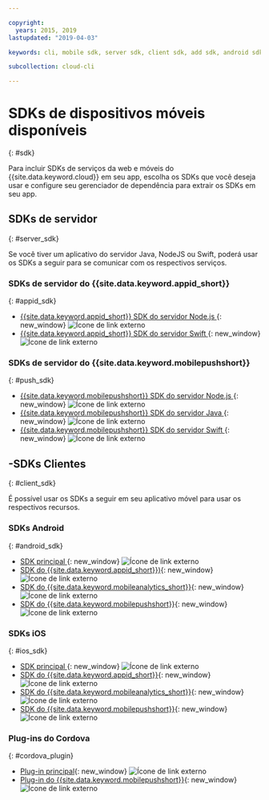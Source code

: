 ```yaml
---

copyright:
  years: 2015, 2019
lastupdated: "2019-04-03"

keywords: cli, mobile sdk, server sdk, client sdk, add sdk, android sdk, cordova

subcollection: cloud-cli

---
```


# SDKs de dispositivos móveis disponíveis
{: #sdk}

Para incluir SDKs de serviços da web e móveis do {{site.data.keyword.cloud}} em seu app, escolha os SDKs que você deseja usar e configure seu gerenciador de dependência para extrair os SDKs em seu app.

## SDKs de servidor
{: #server_sdk}

Se você tiver um aplicativo do servidor Java, NodeJS ou Swift, poderá usar os SDKs a seguir para se comunicar com os respectivos serviços.

### SDKs de servidor do {{site.data.keyword.appid_short}}
{: #appid_sdk}

- [{{site.data.keyword.appid_short}} SDK do servidor Node.js ](https://github.com/ibm-cloud-security/appid-serversdk-nodejs){: new_window} ![Ícone de link externo](../../icons/launch-glyph.svg "Ícone de link externo")
- [{{site.data.keyword.appid_short}} SDK do servidor Swift ](https://github.com/ibm-cloud-security/appid-serversdk-swift){: new_window} ![Ícone de link externo](../icons/launch-glyph.svg "Ícone de link externo")

### SDKs de servidor do {{site.data.keyword.mobilepushshort}}
{: #push_sdk}

- [{{site.data.keyword.mobilepushshort}} SDK do servidor Node.js ](https://github.com/ibm-bluemix-mobile-services/bms-pushnotifications-serversdk-nodejs){: new_window} ![Ícone de link externo](../../icons/launch-glyph.svg "Ícone de link externo")
- [{{site.data.keyword.mobilepushshort}} SDK do servidor Java ](https://github.com/ibm-bluemix-mobile-services/bms-pushnotifications-serversdk-java){: new_window} ![Ícone de link externo](../../icons/launch-glyph.svg "Ícone de link externo")
- [{{site.data.keyword.mobilepushshort}} SDK do servidor Swift ](https://github.com/ibm-bluemix-mobile-services/bms-pushnotifications-serversdk-swift){: new_window} ![Ícone de link externo](../../icons/launch-glyph.svg "Ícone de link externo")

## -SDKs Clientes
{: #client_sdk}

É possível usar os SDKs a seguir em seu aplicativo móvel para usar os respectivos recursos.

### SDKs Android
{: #android_sdk}

- [SDK principal ](https://github.com/ibm-bluemix-mobile-services/bms-clientsdk-android-core){: new_window} ![Ícone de link externo](../../icons/launch-glyph.svg "Ícone de link externo")
- [SDK do {{site.data.keyword.appid_short}})](https://github.com/ibm-cloud-security/appid-clientsdk-android){: new_window} ![Ícone de link externo](../../icons/launch-glyph.svg "Ícone de link externo")
- [SDK do {{site.data.keyword.mobileanalytics_short}}](https://github.com/ibm-bluemix-mobile-services/bms-clientsdk-android-analytics){: new_window} ![Ícone de link externo](../../icons/launch-glyph.svg "Ícone de link externo")
- [SDK do {{site.data.keyword.mobilepushshort}}](https://github.com/ibm-bluemix-mobile-services/bms-clientsdk-android-push){: new_window} ![Ícone de link externo](../../icons/launch-glyph.svg "Ícone de link externo")

### SDKs iOS
{: #ios_sdk}

- [SDK principal ](https://github.com/ibm-bluemix-mobile-services/bms-clientsdk-swift-core){: new_window} ![Ícone de link externo](../../icons/launch-glyph.svg "Ícone de link externo")
- [SDK do {{site.data.keyword.appid_short}}](https://github.com/ibm-cloud-security/appid-clientsdk-swift){: new_window} ![Ícone de link externo](../../icons/launch-glyph.svg "Ícone de link externo")
- [SDK do {{site.data.keyword.mobileanalytics_short}}](https://github.com/ibm-bluemix-mobile-services/bms-clientsdk-swift-analytics){: new_window} ![Ícone de link externo](../../icons/launch-glyph.svg "Ícone de link externo")
- [SDK do {{site.data.keyword.mobilepushshort}}](https://github.com/ibm-bluemix-mobile-services/bms-clientsdk-swift-push){: new_window} ![Ícone de link externo](../../icons/launch-glyph.svg "Ícone de link externo")

### Plug-ins do Cordova
{: #cordova_plugin}

- [Plug-in principal](https://github.com/ibm-bluemix-mobile-services/bms-clientsdk-cordova-plugin-core){: new_window} ![Ícone de link externo](../../icons/launch-glyph.svg "Ícone de link externo")
- [Plug-in do {{site.data.keyword.mobilepushshort}}](https://github.com/ibm-bluemix-mobile-services/bms-clientsdk-cordova-plugin-push){: new_window} ![Ícone de link externo](../../icons/launch-glyph.svg "Ícone de link externo")

